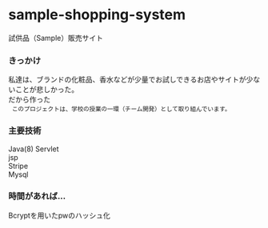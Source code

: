 # sample-shopping-system
試供品（Sample）販売サイト

### きっかけ
私達は、ブランドの化粧品、香水などが少量でお試しできるお店やサイトが少ないことが悲しかった。<br>
だから作った<br>
``` このプロジェクトは、学校の授業の一環（チーム開発）として取り組んでいます。```

### 主要技術
Java(8) Servlet<br>
jsp<br>
Stripe<br>
Mysql<br>

### 時間があれば...
Bcryptを用いたpwのハッシュ化
